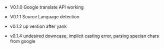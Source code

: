 - V0.1.0 Google translate API working

- V0.1.1 Source Language detection

- v0.1.2 up version after yank

- v0.1.4 undesired downcase, implicit casting error, parsing specian chars from google
